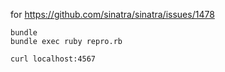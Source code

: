 for https://github.com/sinatra/sinatra/issues/1478

    bundle
    bundle exec ruby repro.rb

    curl localhost:4567
